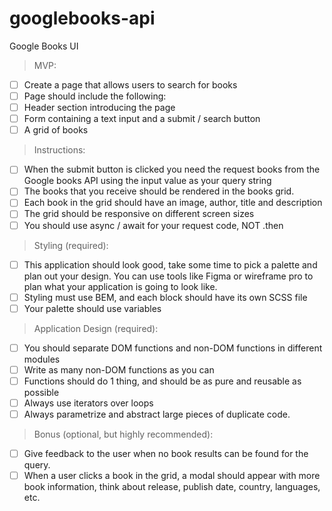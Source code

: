 # googlebooks-api

Google Books UI
> MVP:
- [ ] Create a page that allows users to search for books
- [ ] Page should include the following:
- [ ] Header section introducing the page
- [ ] Form containing a text input and a submit / search button
- [ ] A grid of books

> Instructions:
- [ ] When the submit button is clicked you need the request books from the Google books API using the input value as your query string
- [ ] The books that you receive should be rendered in the books grid.
- [ ] Each book in the grid should have an image, author, title and description
- [ ] The grid should be responsive on different screen sizes
- [ ] You should use async / await for your request code, NOT .then

> Styling (required):
- [ ] This application should look good, take some time to pick a palette and plan out your design. You can use tools like Figma or wireframe pro to plan what your application is going to look like.
- [ ] Styling must use BEM, and each block should have its own SCSS file
- [ ] Your palette should use variables

> Application Design (required):
- [ ] You should separate DOM functions and non-DOM functions in different modules
- [ ] Write as many non-DOM functions as you can
- [ ] Functions should do 1 thing, and should be as pure and reusable as possible
- [ ] Always use iterators over loops
- [ ] Always parametrize and abstract large pieces of duplicate code.

> Bonus (optional, but highly recommended):
- [ ] Give feedback to the user when no book results can be found for the query.
- [ ] When a user clicks a book in the grid, a modal should appear with more book information, think about release, publish date, country, languages, etc.
